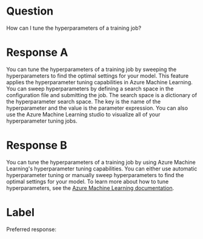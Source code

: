 
# Question

How can I tune the hyperparameters of a training job?

# Response A

You can tune the hyperparameters of a training job by sweeping the hyperparameters to find the optimal settings for your model. This feature applies the hyperparameter tuning capabilities in Azure Machine Learning. You can sweep hyperparameters by defining a search space in the configuration file and submitting the job. The search space is a dictionary of the hyperparameter search space. The key is the name of the hyperparameter and the value is the parameter expression. You can also use the Azure Machine Learning studio to visualize all of your hyperparameter tuning jobs.

# Response B

You can tune the hyperparameters of a training job by using Azure Machine Learning's hyperparameter tuning capabilities. You can either use automatic hyperparameter tuning or manually sweep hyperparameters to find the optimal settings for your model. To learn more about how to tune hyperparameters, see the [Azure Machine Learning documentation](https://docs.microsoft.com/en-us/azure/machine-learning/how-to-tune-hyperparameters).

# Label

Preferred response: 
